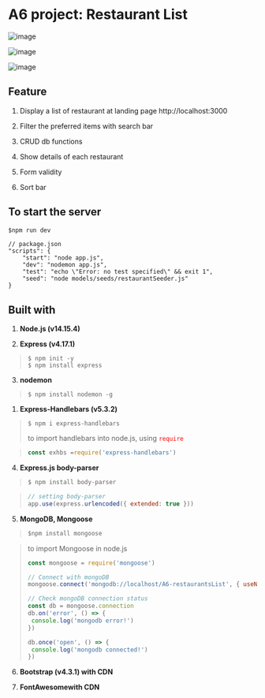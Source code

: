 
>
A6 project: Restaurant List
=============================

![image](https://user-images.githubusercontent.com/77376405/121671730-81427280-cae1-11eb-8d7f-7e39d55b330e.png)

![image](https://user-images.githubusercontent.com/77376405/121671816-a0d99b00-cae1-11eb-91f2-48303e6da13f.png)

![image](https://user-images.githubusercontent.com/77376405/121671943-c4044a80-cae1-11eb-82d1-cdf5205760c2.png)




 ##  Feature
1. Display a list of restaurant at landing page http://localhost:3000 

2. Filter the preferred items with search bar

3. CRUD db functions 

4. Show details of each restaurant 
   
5. Form validity
   
6. Sort bar


## To start the server

```js script
$npm run dev
```

```
// package.json
"scripts": {
    "start": "node app.js",
    "dev": "nodemon app.js",
    "test": "echo \"Error: no test specified\" && exit 1",
    "seed": "node models/seeds/restaurantSeeder.js"
}
```

 ## Built with 

1. **Node.js (v14.15.4)**
  
2. **Express (v4.17.1)**
>```
>$ npm init -y
>$ npm install express
>```

3. **nodemon**
>```
>$ npm install nodemon -g
>```

1. **Express-Handlebars (v5.3.2)**
>```
>$ npm i express-handlebars
>```
>to import handlebars into node.js, using <span style='color: red'>`require`</span>

>```js script
>const exhbs =require('express-handlebars')
>```

4. **Express.js body-parser**
>```js script
>$ npm install body-parser
>```

>```js script
>// setting body-parser
>app.use(express.urlencoded({ extended: true }))
>```

5. **MongoDB, Mongoose**
>```js script
>$npm install mongoose
>```

>to import Mongoose in node.js
>```js script
>const mongoose = require('mongoose') 
>
>// Connect with mongoDB
>mongoose.connect('mongodb://localhost/A6-restaurantsList', { useNewUrlParser: true, useUnifiedTopology: true })
>
>// Check mongoDB connection status
>const db = mongoose.connection
>db.on('error', () => {
>  console.log('mongodb error!')
>})
>
>db.once('open', () => {
>  console.log('mongodb connected!')
>})
>```

6. **Bootstrap (v4.3.1) with CDN**
   
7. **FontAwesomewith CDN**
